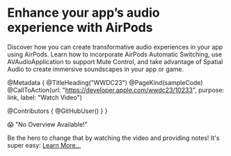 # Enhance your app’s audio experience with AirPods

Discover how you can create transformative audio experiences in your app using AirPods. Learn how to incorporate AirPods Automatic Switching, use AVAudioApplication to support Mute Control, and take advantage of Spatial Audio to create immersive soundscapes in your app or game.

@Metadata {
   @TitleHeading("WWDC23")
   @PageKind(sampleCode)
   @CallToAction(url: "https://developer.apple.com/wwdc23/10233", purpose: link, label: "Watch Video")

   @Contributors {
      @GitHubUser(<replace this with your GitHub handle>)
   }
}

😱 "No Overview Available!"

Be the hero to change that by watching the video and providing notes! It's super easy:
 [Learn More…](https://wwdcnotes.github.io/WWDCNotes/documentation/wwdcnotes/contributing)
